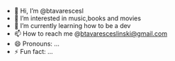 - 👋 Hi, I’m @btavarescesl
- 👀 I’m interested in music,books and movies
- 🌱 I’m currently learning how to be a dev
- 📫 How to reach me @btavaresceslinski@gmail.com
- 😄 Pronouns: ...
- ⚡ Fun fact: ...

<!---
btavarescesl/btavarescesl is a ✨ special ✨ repository because its `README.md` (this file) appears on your GitHub profile.
You can click the Preview link to take a look at your changes.
--->
